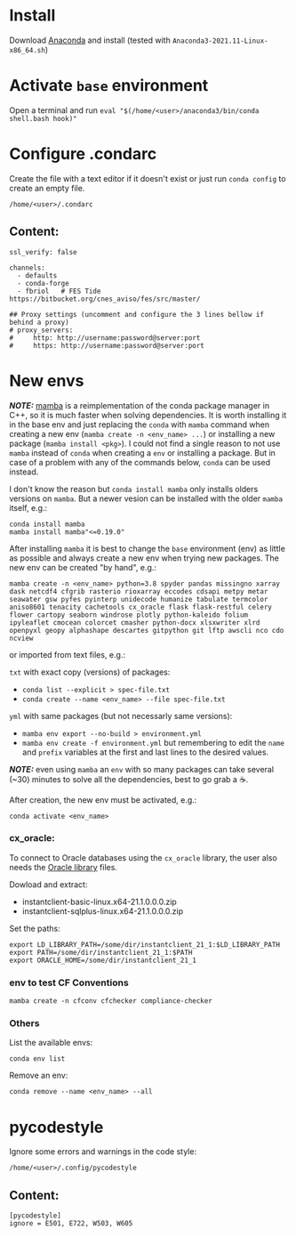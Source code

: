 # Install
Download [Anaconda](https://www.anaconda.com/products/individual#Downloads) and install (tested with `Anaconda3-2021.11-Linux-x86_64.sh`)

# Activate `base` environment

Open a terminal and run `eval "$(/home/<user>/anaconda3/bin/conda shell.bash hook)"`

# Configure .condarc
Create the file with a text editor if it doesn't exist or just run `conda config` to create an empty file.

`/home/<user>/.condarc`

## Content:
```
ssl_verify: false

channels:
  - defaults
  - conda-forge
  - fbriol   # FES Tide https://bitbucket.org/cnes_aviso/fes/src/master/

## Proxy settings (uncomment and configure the 3 lines bellow if behind a proxy)
# proxy_servers:
#     http: http://username:password@server:port
#     https: http://username:password@server:port
```

# New envs

**_NOTE:_** [mamba](https://github.com/mamba-org/mamba) is a reimplementation of the conda package manager in C++, so it is much faster when solving dependencies. It is worth installing it in the base env and just replacing the `conda` with `mamba` command when creating a new env (`mamba create -n <env_name> ...`) or installing a new package (`mamba install <pkg>`). I could not find a single reason to not use `mamba` instead of `conda` when creating a `env` or installing a package. But in case of a problem with any of the commands below, `conda` can be used instead.

I don't know the reason but `conda install mamba` only installs olders versions on `mamba`. But a newer vesion can be installed with the older `mamba` itself, e.g.:

```
conda install mamba
mamba install mamba"<=0.19.0"
```

After installing `mamba` it is best to change the `base` environment (env) as little as possible and always create a new env when trying new packages. The new env can be created "by hand", e.g.:

`mamba create -n <env_name> python=3.8
spyder
pandas missingno
xarray dask netcdf4 cfgrib rasterio rioxarray eccodes cdsapi
metpy metar seawater gsw pyfes pyinterp
unidecode humanize tabulate termcolor aniso8601
tenacity cachetools
cx_oracle flask flask-restful celery flower
cartopy seaborn windrose plotly python-kaleido folium ipyleaflet cmocean colorcet cmasher
python-docx xlsxwriter xlrd openpyxl
geopy alphashape descartes
gitpython git
lftp awscli
nco cdo ncview`

or imported from text files, e.g.:

`txt` with exact copy (versions) of packages:
* `conda list --explicit > spec-file.txt`
* `conda create --name <env_name> --file spec-file.txt`

`yml` with same packages (but not necessarly same versions):
* `mamba env export --no-build > environment.yml`
* `mamba env create -f environment.yml`
but remembering to edit the `name` and `prefix` variables at the first and last lines to the desired values.

**_NOTE:_** even using `mamba` an `env` with so many packages can take several (~30) minutes to solve all the dependencies, best to go grab a ☕.

After creation, the new env must be activated, e.g.:

`conda activate <env_name>`

### cx_oracle:
To connect to Oracle databases using the `cx_oracle` library, the user also needs the [Oracle library](http://www.oracle.com/technetwork/topics/linuxx86-64soft-092277.html) files.

Dowload and extract:
- instantclient-basic-linux.x64-21.1.0.0.0.zip
- instantclient-sqlplus-linux.x64-21.1.0.0.0.zip

Set the paths:
```
export LD_LIBRARY_PATH=/some/dir/instantclient_21_1:$LD_LIBRARY_PATH
export PATH=/some/dir/instantclient_21_1:$PATH
export ORACLE_HOME=/some/dir/instantclient_21_1
```

### env to test CF Conventions
`mamba create -n cfconv cfchecker compliance-checker`

### Others
List the available envs:

`conda env list`

Remove an env:

`conda remove --name <env_name> --all`

# pycodestyle
Ignore some errors and warnings in the code style:

`/home/<user>/.config/pycodestyle`

## Content:
```
[pycodestyle]
ignore = E501, E722, W503, W605
```
